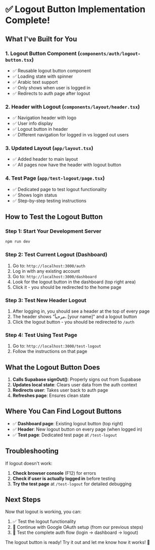 # ✅ Logout Button Implementation Complete!

## What I've Built for You

### 1. **Logout Button Component** (`components/auth/logout-button.tsx`)
- ✅ Reusable logout button component
- ✅ Loading state with spinner
- ✅ Arabic text support
- ✅ Only shows when user is logged in
- ✅ Redirects to auth page after logout

### 2. **Header with Logout** (`components/layout/header.tsx`)
- ✅ Navigation header with logo
- ✅ User info display
- ✅ Logout button in header
- ✅ Different navigation for logged in vs logged out users

### 3. **Updated Layout** (`app/layout.tsx`)
- ✅ Added header to main layout
- ✅ All pages now have the header with logout button

### 4. **Test Page** (`app/test-logout/page.tsx`)
- ✅ Dedicated page to test logout functionality
- ✅ Shows login status
- ✅ Step-by-step testing instructions

## How to Test the Logout Button

### Step 1: Start Your Development Server
```bash
npm run dev
```

### Step 2: Test Current Logout (Dashboard)
1. Go to: `http://localhost:3000/auth`
2. Log in with any existing account
3. Go to: `http://localhost:3000/dashboard`
4. Look for the logout button in the dashboard (top right area)
5. Click it - you should be redirected to the home page

### Step 3: Test New Header Logout
1. After logging in, you should see a header at the top of every page
2. The header shows "مرحباً، [your name]" and a logout button
3. Click the logout button - you should be redirected to `/auth`

### Step 4: Test Using Test Page
1. Go to: `http://localhost:3000/test-logout`
2. Follow the instructions on that page

## What the Logout Button Does

1. **Calls Supabase signOut()**: Properly signs out from Supabase
2. **Updates local state**: Clears user data from the auth context
3. **Redirects user**: Takes user back to auth page
4. **Refreshes page**: Ensures clean state

## Where You Can Find Logout Buttons

- ✅ **Dashboard page**: Existing logout button (top right)
- ✅ **Header**: New logout button on every page (when logged in)
- ✅ **Test page**: Dedicated test page at `/test-logout`

## Troubleshooting

If logout doesn't work:

1. **Check browser console** (F12) for errors
2. **Check if user is actually logged in** before testing
3. **Try the test page** at `/test-logout` for detailed debugging

## Next Steps

Now that logout is working, you can:
1. ✅ Test the logout functionality
2. 🔄 Continue with Google OAuth setup (from our previous steps)
3. 🔄 Test the complete auth flow (login → dashboard → logout)

The logout button is ready! Try it out and let me know how it works! 🚀
